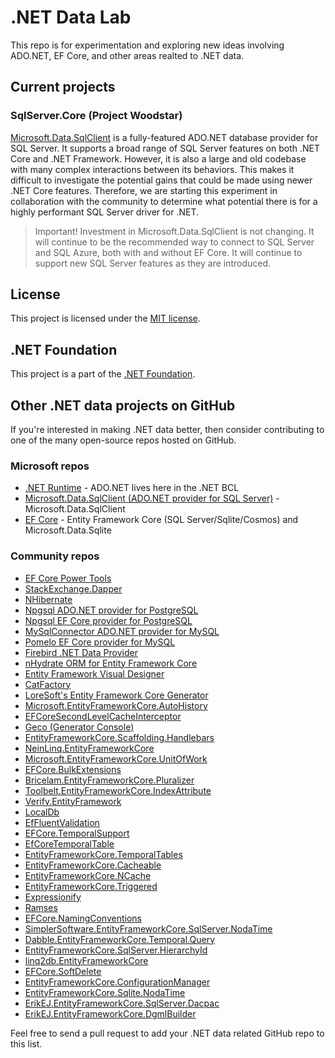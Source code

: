 # .NET Data Lab

This repo is for experimentation and exploring new ideas involving ADO.NET, EF Core, and other areas realted to .NET data.

## Current projects

### SqlServer.Core (Project Woodstar)

[Microsoft.Data.SqlClient](https://github.com/dotnet/sqlclient) is a fully-featured ADO.NET database provider for SQL Server. It supports a broad range of SQL Server features on both .NET Core and .NET Framework. However, it is also a large and old codebase with many complex interactions between its behaviors. This makes it difficult to investigate the potential gains that could be made using newer .NET Core features. Therefore, we are starting this experiment in collaboration with the community to determine what potential there is for a highly performant SQL Server driver for .NET.

> Important! Investment in Microsoft.Data.SqlClient is not changing. It will continue to be the recommended way to connect to SQL Server and SQL Azure, both with and without EF Core. It will continue to support new SQL Server features as they are introduced.

## License

This project is licensed under the [MIT license](LICENSE).

## .NET Foundation

This project is a part of the [.NET Foundation].

[.NET Foundation]: http://www.dotnetfoundation.org/projects
[.NET Foundation forums]: http://forums.dotnetfoundation.org/

## Other .NET data projects on GitHub

If you're interested in making .NET data better, then consider contributing to one of the many open-source repos hosted on GitHub.

### Microsoft repos

- [.NET Runtime](https://github.com/dotnet/runtime) - ADO.NET lives here in the .NET BCL
- [Microsoft.Data.SqlClient (ADO.NET provider for SQL Server)](https://github.com/dotnet/sqlclient) - Microsoft.Data.SqlClient
- [EF Core](https://github.com/dotnet/efcore) - Entity Framework Core (SQL Server/Sqlite/Cosmos) and Microsoft.Data.Sqlite

### Community repos

- [EF Core Power Tools](https://github.com/ErikEJ/EFCorePowerTools)
- [StackExchange.Dapper](https://github.com/StackExchange/Dapper)
- [NHibernate](https://github.com/nhibernate)
- [Npgsql ADO.NET provider for PostgreSQL](https://github.com/npgsql/npgsql)
- [Npgsql EF Core provider for PostgreSQL](https://github.com/npgsql/efcore.pg)
- [MySqlConnector ADO.NET provider for MySQL](https://github.com/mysql-net/MySqlConnector)
- [Pomelo EF Core provider for MySQL](https://github.com/PomeloFoundation/Pomelo.EntityFrameworkCore.MySql)
- [Firebird .NET Data Provider](https://github.com/cincuranet/FirebirdSql.Data.FirebirdClient)
- [nHydrate ORM for Entity Framework Core](https://github.com/nHydrate/nHydrate)
- [Entity Framework Visual Designer](https://github.com/msawczyn/EFDesigner)
- [CatFactory](https://github.com/hherzl/CatFactory.EntityFrameworkCore)
- [LoreSoft's Entity Framework Core Generator](https://github.com/loresoft/EntityFrameworkCore.Generator)
- [Microsoft.EntityFrameworkCore.AutoHistory](https://github.com/Arch/AutoHistory/)
- [EFCoreSecondLevelCacheInterceptor](https://github.com/VahidN/EFCoreSecondLevelCacheInterceptor)
- [Geco (Generator Console)](https://github.com/iQuarc/Geco)
- [EntityFrameworkCore.Scaffolding.Handlebars](https://github.com/TrackableEntities/EntityFrameworkCore.Scaffolding.Handlebars)
- [NeinLinq.EntityFrameworkCore](https://github.com/axelheer/nein-linq/)
- [Microsoft.EntityFrameworkCore.UnitOfWork](https://github.com/Arch/UnitOfWork/)
- [EFCore.BulkExtensions](https://github.com/borisdj/EFCore.BulkExtensions)
- [Bricelam.EntityFrameworkCore.Pluralizer](https://github.com/bricelam/EFCore.Pluralizer)
- [Toolbelt.EntityFrameworkCore.IndexAttribute](https://github.com/jsakamoto/EntityFrameworkCore.IndexAttribute)
- [Verify.EntityFramework](https://github.com/VerifyTests/Verify.EntityFramework)
- [LocalDb](https://github.com/SimonCropp/LocalDb)
- [EfFluentValidation](https://github.com/SimonCropp/EfFluentValidation)
- [EFCore.TemporalSupport](https://github.com/cpoDesign/EFCore.TemporalSupport)
- [EfCoreTemporalTable](https://github.com/glautrou/EfCoreTemporalTable)
- [EntityFrameworkCore.TemporalTables](https://github.com/findulov/EntityFrameworkCore.TemporalTables)
- [EntityFrameworkCore.Cacheable](https://github.com/SteffenMangold/EntityFrameworkCore.Cacheable)
- [EntityFrameworkCore.NCache](https://www.alachisoft.com/ncache/ef-core-cache.html)
- [EntityFrameworkCore.Triggered](https://github.com/koenbeuk/EntityFrameworkCore.Triggered)
- [Expressionify](https://github.com/ClaveConsulting/Expressionify)
- [Ramses](https://github.com/JValck/Ramses)
- [EFCore.NamingConventions](https://github.com/efcore/EFCore.NamingConventions)
- [SimplerSoftware.EntityFrameworkCore.SqlServer.NodaTime](https://github.com/StevenRasmussen/EFCore.SqlServer.NodaTime)
- [Dabble.EntityFrameworkCore.Temporal.Query](https://github.com/Adam-Langley/efcore-temporal-query)
- [EntityFrameworkCore.SqlServer.HierarchyId](https://github.com/efcore/EFCore.SqlServer.HierarchyId)
- [linq2db.EntityFrameworkCore](https://github.com/linq2db/linq2db.EntityFrameworkCore)
- [EFCore.SoftDelete](https://www.nuget.org/packages/EFCore.SoftDelete)
- [EntityFrameworkCore.ConfigurationManager](https://github.com/efcore/EFCore.ConfigurationManager)
- [EntityFrameworkCore.Sqlite.NodaTime](https://github.com/khellang/EFCore.Sqlite.NodaTime)
- [ErikEJ.EntityFrameworkCore.SqlServer.Dacpac](https://github.com/ErikEJ/EFCorePowerTools/wiki/ErikEJ.EntityFrameworkCore.SqlServer.Dacpac)
- [ErikEJ.EntityFrameworkCore.DgmlBuilder](https://github.com/ErikEJ/EFCorePowerTools/wiki/Inspect-your-DbContext-model)

Feel free to send a pull request to add your .NET data related GitHub repo to this list.

